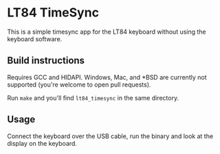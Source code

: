 # LT84 TimeSync

This is a simple timesync app for the LT84 keyboard without using the keyboard software.

## Build instructions
Requires GCC and HIDAPI. Windows, Mac, and *BSD are currently not supported (you're welcome to open pull requests).

Run `make` and you'll find `lt84_timesync` in the same directory.

## Usage
Connect the keyboard over the USB cable, run the binary and look at the display on the keyboard.
